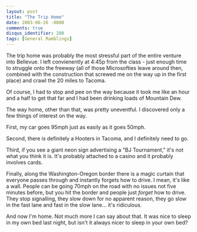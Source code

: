 ```yaml
---
layout: post
title: "The Trip Home"
date: 2003-06-26 -0800
comments: true
disqus_identifier: 280
tags: [General Ramblings]
---
```

The trip home was probably the most stressful part of the entire venture
into Bellevue. I left convienently at 4:45p from the class - just enough
time to struggle onto the freeway (all of those Microsofties leave
around then, combined with the construction that screwed me on the way
up in the first place) and crawl the 20 miles to Tacoma.
 
 Of course, I had to stop and pee on the way because it took me like an
hour and a half to get that far and I had been drinking loads of
Mountain Dew.
 
 The way home, other than that, was pretty uneventful. I discovered only
a few things of interest on the way.
 
 First, my car goes 95mph just as easily as it goes 50mph.
 
 Second, there is definitely a Hooters in Tacoma, and I definitely need
to go.
 
 Third, if you see a giant neon sign advertising a "BJ Tournament," it's
not what you think it is. It's probably attached to a casino and it
probably involves cards.
 
 Finally, along the Washington-Oregon border there is a magic curtain
that everyone passes through and instantly forgets how to drive. I mean,
it's like a wall. People can be going 70mph on the road with no issues
not five minutes before, but you hit the border and people just *forget*
how to drive. They stop signalling, they slow down for no apparent
reason, they go slow in the fast lane and fast in the slow lane... it's
ridiculous.
 
 And now I'm home. Not much more I can say about that. It was nice to
sleep in my own bed last night, but isn't it always nicer to sleep in
your own bed?
